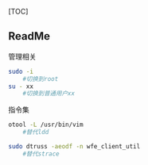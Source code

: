 [TOC]



## ReadMe



管理相关

```bash
sudo -i
	#切换到root
su - xx
	#切换到普通用户xx


```





指令集

```bash
otool -L /usr/bin/vim
	#替代ldd

sudo dtruss -aeodf -n wfe_client_util
	#替代strace
```



